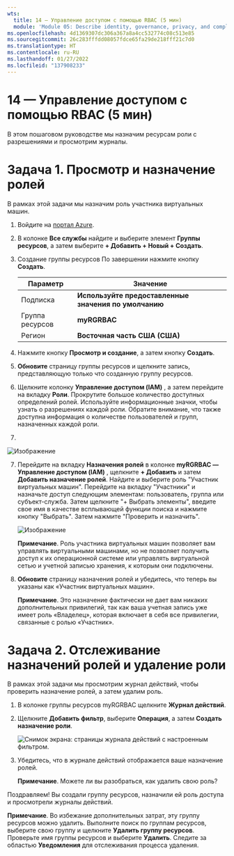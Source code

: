 ```yaml
---
wts:
  title: 14 — Управление доступом с помощью RBAC (5 мин)
  module: 'Module 05: Describe identity, governance, privacy, and compliance features'
ms.openlocfilehash: 4d1369307dc306a367a8a4cc532774c08c513e85
ms.sourcegitcommit: 26c283fffdd08057fdce65fa29de218fff21c7d0
ms.translationtype: HT
ms.contentlocale: ru-RU
ms.lasthandoff: 01/27/2022
ms.locfileid: "137908233"
---
```

# <a name="14---manage-access-with-rbac-5-min"></a>14 — Управление доступом с помощью RBAC (5 мин)

В этом пошаговом руководстве мы назначим ресурсам роли с разрешениями и просмотрим журналы.

# <a name="task-1-view-and-assign-roles"></a>Задача 1. Просмотр и назначение ролей

В рамках этой задачи мы назначим роль участника виртуальных машин. 

1. Войдите на [портал Azure](https://portal.azure.com).

2. В колонке **Все службы** найдите и выберите элемент **Группы ресурсов**, а затем выберите **+ Добавить + Новый + Создать**.

3. Создание группы ресурсов По завершении нажмите кнопку **Создать**. 

    | Параметр | Значение |
    | -- | -- |
    | Подписка | **Используйте предоставленные значения по умолчанию** |
    | Группа ресурсов | **myRGRBAC** |
    | Регион | **Восточная часть США (США)** |
   

4. Нажмите кнопку **Просмотр и создание**, а затем кнопку **Создать**.

5. **Обновите** страницу группы ресурсов и щелкните запись, представляющую только что созданную группу ресурсов.

6. Щелкните колонку **Управление доступом (IAM)** , а затем перейдите на вкладку **Роли**. Прокрутите большое количество доступных определений ролей. Используйте информационные значки, чтобы узнать о разрешениях каждой роли. Обратите внимание, что также доступна информация о количестве пользователей и групп, назначенных каждой роли.
7. 
![Изображение](https://user-images.githubusercontent.com/89808319/144266949-f19d91ab-31d6-4c8b-af36-c00035925cf0.png)

7. Перейдите на вкладку **Назначения ролей** в колонке **myRGRBAC — Управление доступом (IAM)** , щелкните **+ Добавить** и затем **Добавить назначение ролей**. Найдите и выберите роль "Участник виртуальных машин". Перейдите на вкладку "Участники" и назначьте доступ следующим элементам: пользователь, группа или субъект-служба. Затем щелкните "+ Выбрать элементы", введите свое имя в качестве всплывающей функции поиска и нажмите кнопку "Выбрать". Затем нажмите "Проверить и назначить".

    
    ![Изображение](https://user-images.githubusercontent.com/89808319/144266255-3a0f8574-9358-4c21-8f95-3503747e77c8.png)

 

    **Примечание**. Роль участника виртуальных машин позволяет вам управлять виртуальными машинами, но не позволяет получить доступ к их операционной системе или управлять виртуальной сетью и учетной записью хранения, к которым они подключены.

  

8. **Обновите** страницу назначения ролей и убедитесь, что теперь вы указаны как «Участник виртуальных машин». 

    **Примечание**. Это назначение фактически не дает вам никаких дополнительных привилегий, так как ваша учетная запись уже имеет роль «Владелец», которая включает в себя все привилегии, связанные с ролью «Участник».

# <a name="task-2-monitor-role-assignments-and-remove-a-role"></a>Задача 2. Отслеживание назначений ролей и удаление роли

В рамках этой задачи мы просмотрим журнал действий, чтобы проверить назначение ролей, а затем удалим роль. 

1. В колонке группы ресурсов myRGRBAC щелкните **Журнал действий**.

2. Щелкните **Добавить фильтр**, выберите **Операция**, а затем **Создать назначение роли**.

    ![Снимок экрана: страницы журнала действий с настроенным фильтром.](../images/1503.png)

3. Убедитесь, что в журнале действий отображается ваше назначение ролей. 

    **Примечание**. Можете ли вы разобраться, как удалить свою роль?

Поздравляем! Вы создали группу ресурсов, назначили ей роль доступа и просмотрели журналы действий. 

**Примечание**. Во избежание дополнительных затрат, эту группу ресурсов можно удалить. Выполните поиск по группам ресурсов, выберите свою группу и щелкните **Удалить группу ресурсов**. Проверьте имя группы ресурсов и выберите **Удалить**. Следите за областью **Уведомления** для отслеживания процесса удаления.

